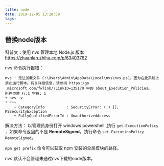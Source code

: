 ```yaml
---
title: node
date: 2019-12-05 13:28:58
tags:
---
```


## 替换node版本
科普文：使用 nvs 管理本地 Node.js 版本 <https://zhuanlan.zhihu.com/p/63403762>

nvs 命令执行报错：

```
nvs : 无法加载文件 C:\Users\Admin\AppData\Local\nvs\nvs.ps1，因为在此系统上禁止运行脚本。有关详细信息，请参阅 https:/go
.microsoft.com/fwlink/?LinkID=135170 中的 about_Execution_Policies。
所在位置 行:1 字符: 1
+ nvs -v
+ ~~~
    + CategoryInfo          : SecurityError: (:) []，PSSecurityException
    + FullyQualifiedErrorId : UnauthorizedAccess
```

解决方法： 以管理员身份打开 windows powershell ,执行 `get-ExecutionPolicy` ，如果命令返回的不是 **RemoteSigned**，执行命令 `set-ExecutionPolicy RemoteSigned`。

`npm get prefix` 命令可以获取 npm 安装的全局模块的路径。

nvs 默认不会管理未通过nvs下载的node版本。
